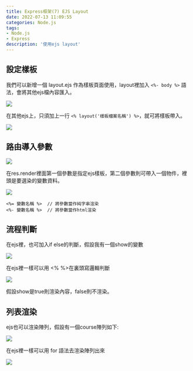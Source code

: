 ```yaml
---
title: Express框架(7) EJS Layout
date: 2022-07-13 11:09:55
categories: Node.js
tags: 
- Node.js
- Express
description: '使用ejs layout'
---
```


## 設定樣板

我們可以新增一個 layout.ejs 作為樣板頁面使用，layout裡加入 `<%- body %>` 語法，會將其他ejs檔內容匯入。

![](https://miro.medium.com/max/1400/1*HCMrT2xXSlDbGgThg-E0FA.png)

在其他ejs上，只須加上一行 `<% layout('樣板檔案名稱') %>`，就可將樣板帶入。

![](https://miro.medium.com/max/930/1*uI6xlmXBCNH-7o0Ro_NxFg.png)


## 路由導入參數

![](https://miro.medium.com/max/1320/1*n9MNv2VOt634BqoBPeFmTw.png)

在res.render裡面第一個參數是指定ejs樣板，第二個參數則可帶入一個物件，裡頭是要選染的變數資料。

![](https://miro.medium.com/max/1400/1*MEchuM--HhsuN16kiVua_g.png)

``` ejs
<%= 變數名稱 %>  // 將參數當作純字串渲染
<%- 變數名稱 %>  // 將參數當作html渲染
```

## 流程判斷

在ejs裡，也可加入if else的判斷，假設我有一個show的變數

![](https://miro.medium.com/max/1090/1*g2OO40_Q_po6b1qZW3PEGw.png)

在ejs裡一樣可以用 <% %>在裏頭寫邏輯判斷

![](https://miro.medium.com/max/908/1*SJVRG_Rem5uq7Aihpgb_Mw.png)

假設show是true則渲染內容，false則不渲染。

## 列表渲染

ejs也可以渲染陣列，假設有一個course陣列如下:

![](https://miro.medium.com/max/1108/1*eqFjWH00H2lzsN12qE2sTw.png)

在ejs裡一樣可以用 for 語法去渲染陣列出來

![](https://miro.medium.com/max/1152/1*TWV9_MNkwNTjiJcBaz2Q4Q.png)



